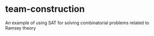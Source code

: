 team-construction
=================

An example of using SAT for solving combinatorial problems related to Ramsey theory
